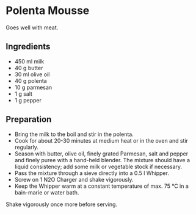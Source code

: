 Polenta Mousse
==========================

Goes well with meat.

Ingredients
-----------

* 450 ml milk
* 40 g butter
* 30 ml olive oil
* 40 g polenta
* 10 g parmesan
* 1 g salt
* 1 g pepper

Preparation
-----------

* Bring the milk to the boil and stir in the polenta.
* Cook for about 20-30 minutes at medium heat or in the oven and stir regularly.
* Season with butter, olive oil, finely grated Parmesan, salt and pepper and finely puree with a hand-held blender. The mixture should have a liquid consistency; add some milk or vegetable stock if necessary.
* Pass the mixture through a sieve directly into a 0.5 l Whipper.
* Screw on 1 N2O Charger and shake vigorously.
* Keep the Whipper warm at a constant temperature of max. 75 °C in a bain-marie or water bath.

Shake vigorously once more before serving.
